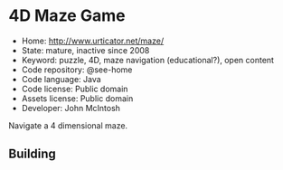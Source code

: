 # 4D Maze Game

- Home: http://www.urticator.net/maze/
- State: mature, inactive since 2008
- Keyword: puzzle, 4D, maze navigation (educational?), open content
- Code repository: @see-home
- Code language: Java
- Code license: Public domain
- Assets license: Public domain
- Developer: John McIntosh

Navigate a 4 dimensional maze.

## Building

